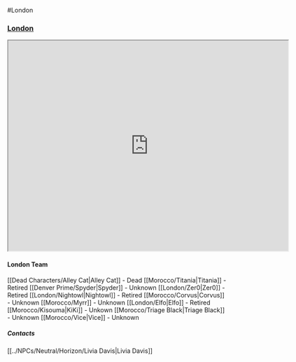 #London
###  [London](https://www.google.com/maps/d/u/0/edit?mid=1T-XvWV-CvoD--SYnhAvub1hFnB7kDINF&usp=sharing)
<iframe src="https://www.google.com/maps/d/embed?mid=1T-XvWV-CvoD--SYnhAvub1hFnB7kDINF&ehbc=2E312F" width="640" height="480"></iframe>

#### London Team

[[Dead Characters/Alley Cat|Alley Cat]] - Dead
[[Morocco/Titania|Titania]] - Retired
[[Denver Prime/Spyder|Spyder]] - Unknown
[[London/Zer0|Zer0]] - Retired
[[London/Nightowl|Nightowl]] - Retired
[[Morocco/Corvus|Corvus]] - Unknown
[[Morocco/Myrr]] - Unknown
[[London/Elfo|Elfo]] - Retired
[[Morocco/Kisouma|KiKi]] - Unkown
[[Morocco/Triage Black|Triage Black]] - Unknown
[[Morocco/Vice|Vice]] - Unknown

##### Contacts
[[../NPCs/Neutral/Horizon/Livia Davis|Livia Davis]]
